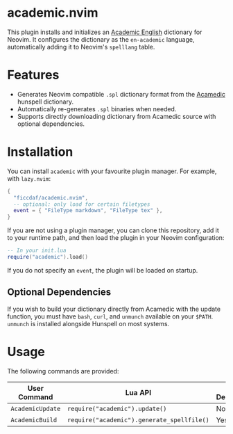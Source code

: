 # academic.nvim

This plugin installs and initializes an [Academic English](https://github.com/emareg/acamedic) dictionary for Neovim. It configures the dictionary as the `en-academic` language, automatically adding it to Neovim's `spelllang` table.

# Features

- Generates Neovim compatible `.spl` dictionary format from the [Acamedic](https://github.com/emareg/acamedic) hunspell dictionary.
- Automatically re-generates `.spl` binaries when needed.
- Supports directly downloading dictionary from Acamedic source with optional dependencies.

# Installation

You can install `academic` with your favourite plugin manager. For example, with `lazy.nvim`:

```lua
{
  "ficcdaf/academic.nvim",
  -- optional: only load for certain filetypes
  event = { "FileType markdown", "FileType tex" },
}
```

If you are not using a plugin manager, you can clone this repository, add it to your runtime path, and then load the plugin in your Neovim configuration:

```lua
-- In your init.lua
require("academic").load()
```

If you do not specify an `event`, the plugin will be loaded on startup.

## Optional Dependencies

If you wish to build your dictionary directly from Acamedic with the update function, you must have `bash`, `curl`, and `unmunch` available on your `$PATH`. `unmunch` is installed alongside Hunspell on most systems.

# Usage

The following commands are provided:

| User Command     | Lua API                                    | Requires Dependencies |
| ---------------- | ------------------------------------------ | --------------------- |
| `AcademicUpdate` | `require("academic").update()`             | No                    |
| `AcademicBuild`  | `require("academic").generate_spellfile()` | Yes                   |
